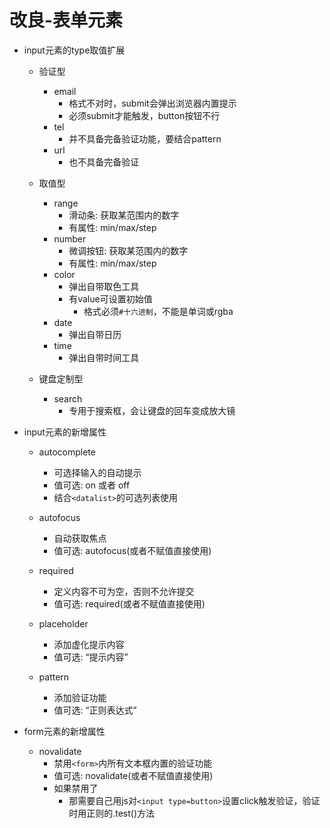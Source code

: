 # 改良-表单元素

- input元素的type取值扩展
    - 验证型
        - email 
            - 格式不对时，submit会弹出浏览器内置提示
            - 必须submit才能触发，button按钮不行
        - tel 
            - 并不具备完备验证功能，要结合pattern
        - url 
            - 也不具备完备验证
    
    - 取值型
        - range
            - 滑动条: 获取某范围内的数字
            - 有属性: min/max/step
        - number
            - 微调按钮: 获取某范围内的数字
            - 有属性: min/max/step
        - color
            - 弹出自带取色工具
            - 有value可设置初始值
                - 格式必须`#十六进制`，不能是单词或rgba
        - date
            - 弹出自带日历
        - time
            - 弹出自带时间工具
    
    - 键盘定制型
        - search
            - 专用于搜索框，会让键盘的回车变成放大镜

- input元素的新增属性
    - autocomplete
        - 可选择输入的自动提示
        - 值可选: on 或者 off
        - 结合`<datalist>`的可选列表使用

    - autofocus
        - 自动获取焦点
        - 值可选: autofocus(或者不赋值直接使用)

    - required
        - 定义内容不可为空，否则不允许提交
        - 值可选: required(或者不赋值直接使用)

    - placeholder
        - 添加虚化提示内容
        - 值可选: “提示内容”

    - pattern
        - 添加验证功能
        - 值可选: “正则表达式”

- form元素的新增属性
    - novalidate
        - 禁用`<form>`内所有文本框内置的验证功能
        - 值可选: novalidate(或者不赋值直接使用)
        - 如果禁用了
            - 那需要自己用js对`<input type=button>`设置click触发验证，验证时用正则的.test()方法